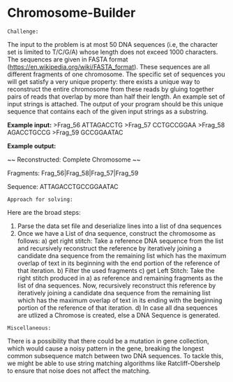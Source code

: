 # Chromosome-Builder

~~~~~~~~~~
Challenge:
~~~~~~~~~~

The input to the problem is at most 50 DNA sequences (i.e, the character
set is limited to T/C/G/A) whose length does not exceed 1000 
characters. The sequences are given in FASTA 
format (https://en.wikipedia.org/wiki/FASTA_format). These sequences 
are all different fragments of one chromosome.
The specific set of sequences you will get satisfy a very unique 
property:  there exists a unique way to reconstruct the entire 
chromosome from these reads by gluing together pairs of reads that 
overlap by more than half their length. An example set of input strings 
is attached.
The output of your program should be this unique sequence that contains 
each of the given input strings as a substring.


**Example input:**
\>Frag_56 
ATTAGACCTG 
\>Frag_57 
CCTGCCGGAA 
\>Frag_58 
AGACCTGCCG 
\>Frag_59 
GCCGGAATAC 

**Example output:**

~~ Reconstructed: Complete Chromosome ~~

Fragments:
Frag_56|Frag_58|Frag_57|Frag_59

Sequence:
ATTAGACCTGCCGGAATAC
  
~~~~~~~~~~~~~~~~~~~~~~~~~~
Approach for solving:
~~~~~~~~~~~~~~~~~~~~~~~~~~

Here are the broad steps:
  
1) Parse the data set file and deserialize lines into a list of dna sequences
2) Once we have a List of dna sequence, construct the chromosome as follows:
    a) get right stitch: 
       Take a reference DNA sequence from the list and recursively 
       reconstruct the reference by iteratively joining a candidate dna 
       sequence from the remaining list which has the maximum overlap of 
       text in its beginning with the end portion of the reference of that iteration.
    b) Filter the used fragments
    c) get Left Stitch:
       Take the right stitch produced in a) as reference and remaining
       fragments as the list of dna sequences. Now, recursively reconstruct 
       this reference by iteratively joining a candidate dna sequence 
       from the remaining list which has the maximum overlap of 
       text in its ending with the beginning portion of the reference of that iteration.
    d) In case all dna sequences are utlized a Chromose is created, else
       a DNA Sequence is generated.

~~~~~~~~~~~~~~~~
Miscellaneous:
~~~~~~~~~~~~~~~~
There is a possibility that there could be a mutation in gene collection,
which would cause a noisy pattern in the gene, breaking the longest 
common subsequence match between two DNA sequences. To tackle this,
we might be able to use string matching algorithms like Ratcliff-Obershelp
to ensure that noise does not affect the matching.
